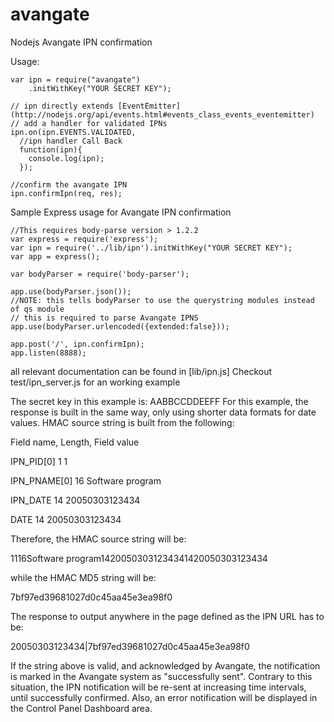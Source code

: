 avangate
========

Nodejs Avangate IPN confirmation

Usage:

```node
var ipn = require("avangate")
    .initWithKey("YOUR SECRET KEY");

// ipn directly extends [EventEmitter](http://nodejs.org/api/events.html#events_class_events_eventemitter)
// add a handler for validated IPNs
ipn.on(ipn.EVENTS.VALIDATED,
  //ipn handler Call Back
  function(ipn){
    console.log(ipn);
  });

//confirm the avangate IPN
ipn.confirmIpn(req, res);

```

Sample Express usage for Avangate IPN confirmation


```node
//This requires body-parse version > 1.2.2
var express = require('express');
var ipn = require('../lib/ipn').initWithKey("YOUR SECRET KEY");
var app = express();

var bodyParser = require('body-parser');

app.use(bodyParser.json());
//NOTE: this tells bodyParser to use the querystring modules instead of qs module
// this is required to parse Avangate IPNS
app.use(bodyParser.urlencoded({extended:false}));

app.post('/', ipn.confirmIpn);
app.listen(8888);
```


all relevant documentation can be found in [lib/ipn.js]
Checkout test/ipn_server.js for an working example



The secret key in this example is: AABBCCDDEEFF
For this example, the response is built in the same way, only using shorter data formats for date values. 
HMAC source string is built from the following:

Field name, Length, Field value

IPN_PID[0]
1
1

IPN_PNAME[0]
16
Software program

IPN_DATE
14
20050303123434

DATE
14
20050303123434

Therefore, the HMAC source string will be:

1116Software program14200503031234341420050303123434

while the HMAC MD5 string will be:

7bf97ed39681027d0c45aa45e3ea98f0

The response to output anywhere in the page defined as the IPN URL has to be:

<EPAYMENT>20050303123434|7bf97ed39681027d0c45aa45e3ea98f0</EPAYMENT>

If the string above is valid, and acknowledged by Avangate, the notification is marked in the Avangate system as "successfully sent".
Contrary to this situation, the IPN notification will be re-sent at increasing time intervals, until successfully confirmed. Also, an error notification will be displayed in the Control Panel Dashboard area.

